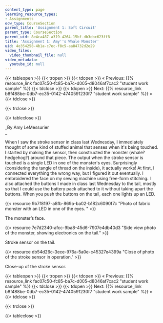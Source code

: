```yaml
---
content_type: page
learning_resource_types:
- Assignments
ocw_type: CourseSection
parent_title: 'Assignment 1: Soft Circuit'
parent_type: CourseSection
parent_uid: 8e4ca487-a319-4264-15bf-db3ebc623ff8
title: 'Assignment 1: Amy''s Whale Monster'
uid: 4e354258-4b1a-c7ec-f8c5-aa84732d2e29
video_files:
  video_thumbnail_file: null
video_metadata:
  youtube_id: null
---
```


{{< tableopen >}}
{{< tropen >}}
{{< tdopen >}}
« Previous: {{% resource_link fac07c50-fc85-ba7c-d005-d8046af7cac2 "student work sample" %}}
{{< tdclose >}}
{{< tdopen >}}
Next: {{% resource_link b8f488be-0db7-ec35-0142-4740591230f7 "student work sample" %}} »
{{< tdclose >}}

{{< trclose >}}

{{< tableclose >}}

_By Amy LeMessurier  
_

When I saw the stroke sensor in class last Wednesday, I immediately thought of some kind of stuffed animal that senses when it's being touched. I started by making the sensor, then constructed the monster (whale? hedgehog?) around that piece. The output when the stroke sensor is touched is a single LED in one of the monster's eyes. Surprisingly (considering the tangle of thread on the inside), it actually works! At first, I connected everything the wrong way, but I figured it out eventually. I embroidered the face on my sewing machine using free-form stitching. I also attached the buttons I made in class last Wednesday to the tail, mostly so that I could use the battery pack attached to it without taking apart the buttons. When you push the buttons on the tail, each one lights up an LED.

{{< resource 9b7f8197-a8fb-869a-ba02-b182c6090f7c "Photo of fabric monster with an LED in one of the eyes. " >}}

The monster’s face.

{{< resource 7e7d2340-afcc-9ba8-45d6-7907e4db40d3 "Side view photo of the monster, showing electronics on the tail." >}}

Stroke sensor on the tail.

{{< resource db54d26c-3ece-976a-5a0e-c45327e4399a "Close of photo of the stroke sensor in operation." >}}

Close-up of the stroke sensor.

{{< tableopen >}}
{{< tropen >}}
{{< tdopen >}}
« Previous: {{% resource_link fac07c50-fc85-ba7c-d005-d8046af7cac2 "student work sample" %}}
{{< tdclose >}}
{{< tdopen >}}
Next: {{% resource_link b8f488be-0db7-ec35-0142-4740591230f7 "student work sample" %}} »
{{< tdclose >}}

{{< trclose >}}

{{< tableclose >}}
